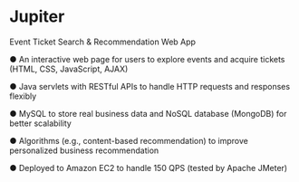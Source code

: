 # Jupiter

Event Ticket Search & Recommendation Web App  

●	An interactive web page for users to explore events and acquire tickets (HTML, CSS, JavaScript, AJAX)

●	Java servlets with RESTful APIs to handle HTTP requests and responses flexibly

●	MySQL to store real business data and NoSQL database (MongoDB) for better scalability

●	Algorithms (e.g., content-based recommendation) to improve personalized business recommendation

●	Deployed to Amazon EC2 to handle 150 QPS (tested by Apache JMeter)
